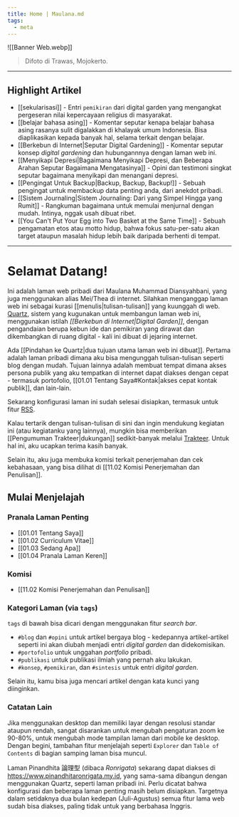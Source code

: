 ```yaml
---
title: Home | Maulana.md
tags:
  - meta
---
```

![[Banner Web.webp]]
> Difoto di Trawas, Mojokerto.

---

## Highlight Artikel

- [[sekularisasi]] - Entri `pemikiran` dari digital garden yang mengangkat pergeseran nilai kepercayaan religius di masyarakat.
- [[belajar bahasa asing]] - Komentar seputar kenapa belajar bahasa asing rasanya sulit digalakkan di khalayak umum Indonesia. Bisa diaplikasikan kepada banyak hal, selama terkait dengan belajar.
- [[Berkebun di Internet|Seputar Digital Gardening]] - Komentar seputar konsep *digital gardening* dan hubungannnya dengan laman web ini.
- [[Menyikapi Depresi|Bagaimana Menyikapi Depresi, dan Beberapa Arahan Seputar Bagaimana Mengatasinya]] - Opini dan testimoni singkat seputar bagaimana menyikapi dan menangani depresi.
- [[Pengingat Untuk Backup|Backup, Backup, Backup!]] - Sebuah pengingat untuk membackup data penting anda, dari anekdot pribadi.
- [[Sistem Journaling|Sistem Journaling: Dari yang Simpel Hingga yang Rumit]] - Rangkuman bagaimana untuk memulai menjurnal dengan mudah. Intinya, nggak usah dibuat ribet.
- [[You Can't Put Your Egg into Two Basket at the Same Time]] - Sebuah pengamatan etos atau motto hidup, bahwa fokus satu-per-satu akan target ataupun masalah hidup lebih baik daripada berhenti di tempat.

---

# Selamat Datang!

Ini adalah laman web pribadi dari Maulana Muhammad Diansyahbani, yang juga menggunakan alias Mei/Thea di internet. Silahkan menganggap laman web ini sebagai kurasi [[menulis|tulisan-tulisan]] yang kuunggah di web. [Quartz](https://quartz.jzhao.xyz/), sistem yang kugunakan untuk membangun laman web ini, menggunakan istilah *[[Berkebun di Internet|Digital Garden]]*, dengan pengandaian berupa kebun ide dan pemikiran yang dirawat dan dikembangkan di ruang digital - kali ini dibuat di jejaring internet.

Ada [[Pindahan ke Quartz|dua tujuan utama laman web ini dibuat]]. Pertama adalah laman pribadi dimana aku bisa mengunggah tulisan-tulisan seperti blog dengan mudah. Tujuan lainnya adalah membuat tempat dimana akses persona publik yang aku tempatkan di internet dapat diakses dengan cepat - termasuk portofolio, [[01.01 Tentang Saya#Kontak|akses cepat kontak publik]], dan lain-lain.

Sekarang konfigurasi laman ini sudah selesai disiapkan, termasuk untuk fitur [RSS](https://maulanamd.my.id/index.xml).

Kalau tertarik dengan tulisan-tulisan di sini dan ingin mendukung kegiatan ini (atau kegiatanku yang lainnya), mungkin bisa memberikan [[Pengumuman Trakteer|dukungan]] sedikit-banyak melalui [Trakteer](https://trakteer.id/maulana-md). Untuk hal ini, aku ucapkan terima kasih banyak.

Selain itu, aku juga membuka komisi terkait penerjemahan dan cek kebahasaan, yang bisa dilihat di [[11.02 Komisi Penerjemahan dan Penulisan]].

## Mulai Menjelajah

### Pranala Laman Penting

- [[01.01 Tentang Saya]]
- [[01.02 Curriculum Vitae]]
- [[01.03 Sedang Apa]]
- [[01.04 Pranala Laman Keren]]

### Komisi

- [[11.02 Komisi Penerjemahan dan Penulisan]]

### Kategori Laman (via `tags`)

`tags` di bawah bisa dicari dengan menggunakan fitur *search bar*.

- `#blog` dan `#opini` untuk artikel bergaya blog - kedepannya artikel-artikel seperti ini akan diubah menjadi entri *digital garden* dan didekomisikan.
- `#portofolio` untuk unggahan *portfolio* pribadi.
- `#publikasi` untuk publikasi ilmiah yang pernah aku lakukan.
- `#konsep`, `#pemikiran`, dan `#sintesis` untuk entri *digital garden*.

Selain itu, kamu bisa juga mencari artikel dengan kata kunci yang diinginkan.

### Catatan Lain

Jika menggunakan desktop dan memiliki layar dengan resolusi standar ataupun rendah, sangat disarankan untuk mengubah pengaturan zoom ke 90-80%, untuk mengubah mode tampilan laman dari mobile ke desktop. Dengan begini, tambahan fitur menjelajah seperti `Explorer` dan `Table of Contents` di bagian samping laman bisa muncul.

Laman Pinandhita 論理型 (dibaca *Ronrigata*) sekarang dapat diakses di https://www.pinandhitaronrigata.my.id, yang sama-sama dibangun dengan menggunakan Quartz, seperti laman pribadi ini. Perlu dicatat bahwa konfigurasi dan beberapa laman penting masih belum disiapkan. Targetnya dalam setidaknya dua bulan kedepan (Juli-Agustus) semua fitur lama web sudah bisa diakses, paling tidak untuk yang berbahasa Inggris.